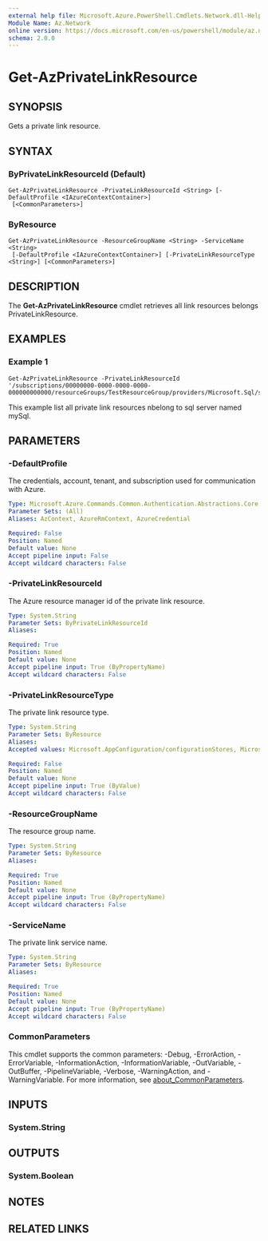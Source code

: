 ```yaml
---
external help file: Microsoft.Azure.PowerShell.Cmdlets.Network.dll-Help.xml
Module Name: Az.Network
online version: https://docs.microsoft.com/en-us/powershell/module/az.network/get-azprivatelinkresource
schema: 2.0.0
---
```


# Get-AzPrivateLinkResource

## SYNOPSIS
Gets a private link resource.

## SYNTAX

### ByPrivateLinkResourceId (Default)
```
Get-AzPrivateLinkResource -PrivateLinkResourceId <String> [-DefaultProfile <IAzureContextContainer>]
 [<CommonParameters>]
```

### ByResource
```
Get-AzPrivateLinkResource -ResourceGroupName <String> -ServiceName <String>
 [-DefaultProfile <IAzureContextContainer>] [-PrivateLinkResourceType <String>] [<CommonParameters>]
```

## DESCRIPTION
The **Get-AzPrivateLinkResource** cmdlet retrieves all link resources belongs PrivateLinkResource.

## EXAMPLES

### Example 1
```
Get-AzPrivateLinkResource -PrivateLinkResourceId '/subscriptions/00000000-0000-0000-0000-000000000000/resourceGroups/TestResourceGroup/providers/Microsoft.Sql/servers/mySql'
```

This example list all private link resources nbelong to sql server named mySql.

## PARAMETERS

### -DefaultProfile
The credentials, account, tenant, and subscription used for communication with Azure.

```yaml
Type: Microsoft.Azure.Commands.Common.Authentication.Abstractions.Core.IAzureContextContainer
Parameter Sets: (All)
Aliases: AzContext, AzureRmContext, AzureCredential

Required: False
Position: Named
Default value: None
Accept pipeline input: False
Accept wildcard characters: False
```

### -PrivateLinkResourceId
The Azure resource manager id of the private link resource.

```yaml
Type: System.String
Parameter Sets: ByPrivateLinkResourceId
Aliases:

Required: True
Position: Named
Default value: None
Accept pipeline input: True (ByPropertyName)
Accept wildcard characters: False
```

### -PrivateLinkResourceType
The private link resource type.

```yaml
Type: System.String
Parameter Sets: ByResource
Aliases:
Accepted values: Microsoft.AppConfiguration/configurationStores, Microsoft.Sql/servers, Microsoft.DBforMySQL/servers, Microsoft.DBforMariaDB/servers, Microsoft.DBforPostgreSQL/servers, Microsoft.Insights/privateLinkScopes, Microsoft.Storage/storageAccounts, Microsoft.StorageSync/storageSyncServices, Microsoft.KeyVault/vaults, Microsoft.DocumentDB/databaseAccounts, Microsoft.CognitiveServices/accounts, Microsoft.Batch/batchAccounts, Microsoft.ContainerRegistry/registries, Microsoft.Devices/IotHubs, Microsoft.EventGrid/topics, Microsoft.EventGrid/domains, Microsoft.Network/applicationgateways, Microsoft.SignalRService/signalr

Required: False
Position: Named
Default value: None
Accept pipeline input: True (ByValue)
Accept wildcard characters: False
```

### -ResourceGroupName
The resource group name.

```yaml
Type: System.String
Parameter Sets: ByResource
Aliases:

Required: True
Position: Named
Default value: None
Accept pipeline input: True (ByPropertyName)
Accept wildcard characters: False
```

### -ServiceName
The private link service name.

```yaml
Type: System.String
Parameter Sets: ByResource
Aliases:

Required: True
Position: Named
Default value: None
Accept pipeline input: True (ByPropertyName)
Accept wildcard characters: False
```

### CommonParameters
This cmdlet supports the common parameters: -Debug, -ErrorAction, -ErrorVariable, -InformationAction, -InformationVariable, -OutVariable, -OutBuffer, -PipelineVariable, -Verbose, -WarningAction, and -WarningVariable. For more information, see [about_CommonParameters](http://go.microsoft.com/fwlink/?LinkID=113216).

## INPUTS

### System.String

## OUTPUTS

### System.Boolean

## NOTES

## RELATED LINKS
